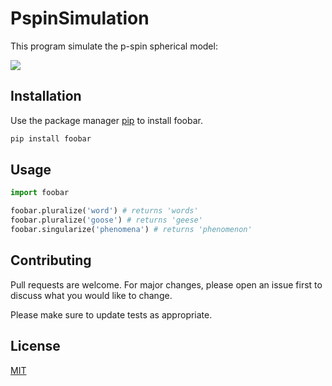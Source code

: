 # PspinSimulation

This program simulate the p-spin spherical model:

<img src="https://render.githubusercontent.com/render/math?math= H[s]=J^{ijk}s_is_js_k + J^{ijkl}s_is_js_ks_l \qquad$ s.t. $\quad s^is_i=N">

## Installation

Use the package manager [pip](https://pip.pypa.io/en/stable/) to install foobar.

```bash
pip install foobar
```

## Usage

```python
import foobar

foobar.pluralize('word') # returns 'words'
foobar.pluralize('goose') # returns 'geese'
foobar.singularize('phenomena') # returns 'phenomenon'
```

## Contributing
Pull requests are welcome. For major changes, please open an issue first to discuss what you would like to change.

Please make sure to update tests as appropriate.

## License
[MIT](https://choosealicense.com/licenses/mit/)